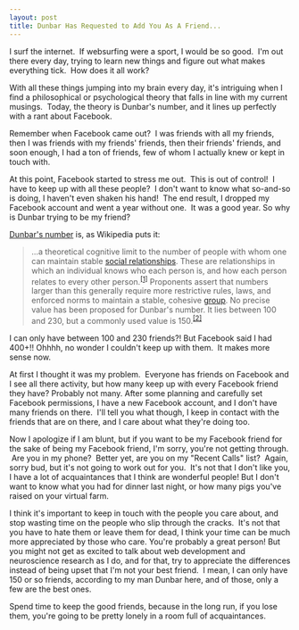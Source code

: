 ```yaml
---
layout: post
title: Dunbar Has Requested to Add You As A Friend...
---
```


I surf the internet.  If websurfing were a sport, I would be so good.  I'm out there every day, trying to learn new things and figure out what makes everything tick.  How does it all work?

With all these things jumping into my brain every day, it's intriguing when I find a philosophical or psychological theory that falls in line with my current musings.  Today, the theory is Dunbar's number, and it lines up perfectly with a rant about Facebook.

Remember when Facebook came out?  I was friends with all my friends, then I was friends with my friends' friends, then their friends' friends, and soon enough, I had a ton of friends, few of whom I actually knew or kept in touch with.

At this point, Facebook started to stress me out.  This is out of control!  I have to keep up with all these people?  I don't want to know what so-and-so is doing, I haven't even shaken his hand!  The end result, I dropped my Facebook account and went a year without one.  It was a good year. So why is Dunbar trying to be my friend?

<a href="http://en.wikipedia.org/wiki/Dunbars_number">Dunbar's number</a> is, as Wikipedia puts it:
<blockquote>...a theoretical cognitive limit to the number of people with whom one can maintain stable <a title="Interpersonal relationship" href="http://en.wikipedia.org/wiki/Interpersonal_relationship">social relationships</a>. These are relationships in which an individual knows who each person is, and how each person relates to every other person.<sup><a href="http://en.wikipedia.org/wiki/Dunbars_number#cite_note-0">[1]</a></sup> Proponents assert that numbers larger than this generally require more restrictive rules, laws, and enforced norms to maintain a stable, cohesive <a title="Social group" href="http://en.wikipedia.org/wiki/Social_group">group</a>. No precise value has been proposed for Dunbar's number. It lies between 100 and 230, but a commonly used value is 150.<sup><a href="http://en.wikipedia.org/wiki/Dunbars_number#cite_note-1">[2]</a></sup></blockquote>
I can only have between 100 and 230 friends?! But Facebook said I had 400+!! Ohhhh, no wonder I couldn't keep up with them.  It makes more sense now.

At first I thought it was my problem.  Everyone has friends on Facebook and I see all there activity, but how many keep up with every Facebook friend they have? Probably not many. After some planning and carefully set Facebook permissions, I have a new Facebook account, and I don't have many friends on there.  I'll tell you what though, I keep in contact with the friends that are on there, and I care about what they're doing too.

Now I apologize if I am blunt, but if you want to be my Facebook friend for the sake of being my Facebook friend, I'm sorry, you're not getting through.  Are you in my phone?  Better yet, are you on my "Recent Calls" list?  Again, sorry bud, but it's not going to work out for you.  It's not that I don't like you, I have a lot of acquaintances that I think are wonderful people! But I don't want to know what you had for dinner last night, or how many pigs you've raised on your virtual farm.

I think it's important to keep in touch with the people you care about, and stop wasting time on the people who slip through the cracks.  It's not that you have to hate them or leave them for dead, I think your time can be much more appreciated by those who care. You're probably a great person! But you might not get as excited to talk about web development and neuroscience research as I do, and for that, try to appreciate the differences instead of being upset that I'm not your best friend.  I mean, I can only have 150 or so friends, according to my man Dunbar here, and of those, only a few are the best ones.

Spend time to keep the good friends, because in the long run, if you lose them, you're going to be pretty lonely in a room full of acquaintances.
